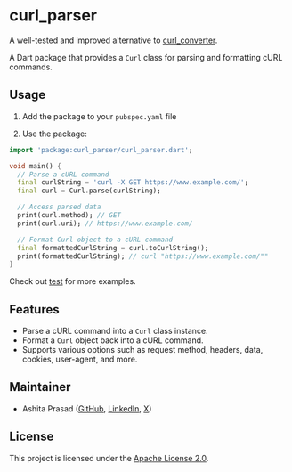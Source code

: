 # curl_parser

A well-tested and improved alternative to [curl_converter](https://pub.dev/packages/curl_converter).

A Dart package that provides a `Curl` class for parsing and formatting cURL commands.

## Usage

1. Add the package to your `pubspec.yaml` file

2. Use the package:

```dart
import 'package:curl_parser/curl_parser.dart';

void main() {
  // Parse a cURL command
  final curlString = 'curl -X GET https://www.example.com/';
  final curl = Curl.parse(curlString);

  // Access parsed data
  print(curl.method); // GET
  print(curl.uri); // https://www.example.com/

  // Format Curl object to a cURL command
  final formattedCurlString = curl.toCurlString();
  print(formattedCurlString); // curl "https://www.example.com/""
}
```

Check out [test](https://github.com/foss42/apidash/blob/main/packages/curl_parser/tree/main/test/curl_parser_test.dart) for more examples.

## Features

- Parse a cURL command into a `Curl` class instance.
- Format a `Curl` object back into a cURL command.
- Supports various options such as request method, headers, data, cookies, user-agent, and more.

## Maintainer

- Ashita Prasad ([GitHub](https://github.com/ashitaprasad), [LinkedIn](https://www.linkedin.com/in/ashitaprasad/), [X](https://x.com/ashitaprasad))

## License

This project is licensed under the [Apache License 2.0](https://github.com/foss42/apidash/blob/main/packages/curl_parser/LICENSE).

